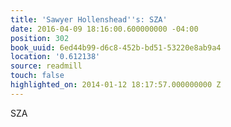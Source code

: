 ```yaml
---
title: 'Sawyer Hollenshead''s: SZA'
date: 2016-04-09 18:16:00.600000000 -04:00
position: 302
book_uuid: 6ed44b99-d6c8-452b-bd51-53220e8ab9a4
location: '0.612138'
source: readmill
touch: false
highlighted_on: 2014-01-12 18:17:57.000000000 Z
---
```


SZA